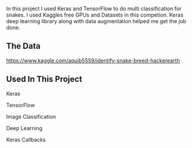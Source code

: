 In this project I used Keras and TensorFlow to do multi classification for snakes. I used Kaggles free GPUs and Datasets in this competion.  Keras deep learning library along with data augmentation helped me get the job done.

<h2>The Data</h2>

https://www.kaggle.com/aquib5559/identify-snake-breed-hackerearth

<h2>Used In This Project</h2>

Keras

TensorFlow

Image Classification

Deep Learning

Keras Callbacks
